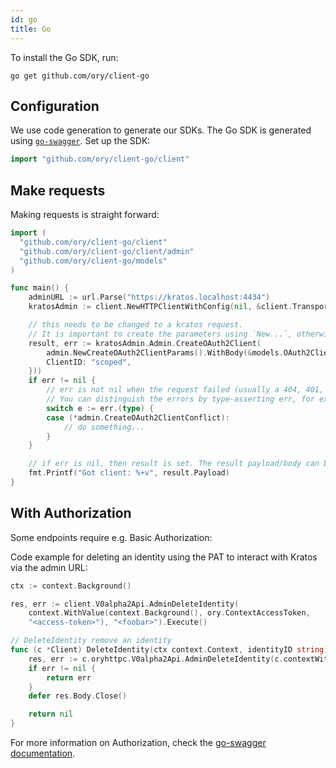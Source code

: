 ```yaml
---
id: go
title: Go
---
```


To install the Go SDK, run:

```
go get github.com/ory/client-go
```

## Configuration

We use code generation to generate our SDKs. The Go SDK is generated using
[`go-swagger`](http://goswagger.io). Set up the SDK:

```go
import "github.com/ory/client-go/client"
```

## Make requests

Making requests is straight forward:

```go
import (
  "github.com/ory/client-go/client"
  "github.com/ory/client-go/client/admin"
  "github.com/ory/client-go/models"
)

func main() {
    adminURL := url.Parse("https://kratos.localhost:4434")
    kratosAdmin := client.NewHTTPClientWithConfig(nil, &client.TransportConfig{Schemes: []string{adminURL.Scheme}, Host: adminURL.Host, BasePath: adminURL.Path})

    // this needs to be changed to a kratos request.
    // It is important to create the parameters using `New...`, otherwise requests will fail!
    result, err := kratosAdmin.Admin.CreateOAuth2Client(
        admin.NewCreateOAuth2ClientParams().WithBody(&models.OAuth2Client{
        ClientID: "scoped",
    }))
    if err != nil {
        // err is not nil when the request failed (usually a 404, 401, 409 error)
        // You can distinguish the errors by type-asserting err, for example:
        switch e := err.(type) {
        case (*admin.CreateOAuth2ClientConflict):
            // do something...
        }
    }

    // if err is nil, then result is set. The result payload/body can be retrieved using result.Payload.
    fmt.Printf("Got client: %+v", result.Payload)
}
```

## With Authorization

Some endpoints require e.g. Basic Authorization:

Code example for deleting an identity using the PAT to interact with Kratos via the admin URL:

```go
ctx := context.Background()

res, err := client.V0alpha2Api.AdminDeleteIdentity(  
    context.WithValue(context.Background(), ory.ContextAccessToken,
    "<access-token>"), "<foobar>").Execute()

// DeleteIdentity remove an identity
func (c *Client) DeleteIdentity(ctx context.Context, identityID string) error {
	res, err := c.oryhttpc.V0alpha2Api.AdminDeleteIdentity(c.contextWithSecret(ctx), identityID).Execute()
	if err != nil {
		return err
	}
	defer res.Body.Close()

	return nil
}
```
For more information on Authorization, check the
[go-swagger documentation](https://goswagger.io/generate/client.html#authentication).
